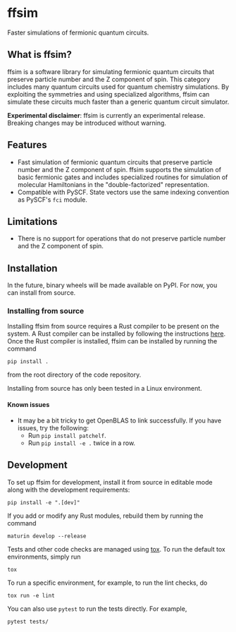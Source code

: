 # ffsim

Faster simulations of fermionic quantum circuits.

## What is ffsim?

ffsim is a software library for simulating fermionic quantum circuits that preserve particle number
and the Z component of spin. This category includes many quantum circuits used for quantum chemistry simulations.
By exploiting the symmetries and using specialized algorithms, ffsim can simulate these circuits much faster
than a generic quantum circuit simulator.

**Experimental disclaimer**: ffsim is currently an experimental release. Breaking changes may be introduced without warning.

## Features

- Fast simulation of fermionic quantum circuits that preserve particle number and the Z component of spin.
  ffsim supports the simulation of basic fermionic gates and includes specialized routines for simulation
  of molecular Hamiltonians in the "double-factorized" representation.
- Compatible with PySCF. State vectors use the same indexing convention as PySCF's `fci` module.

## Limitations

- There is no support for operations that do not preserve particle number and the Z component of spin.

## Installation

In the future, binary wheels will be made available on PyPI. For now, you can install from source.

### Installing from source

Installing ffsim from source requires a Rust compiler to be present on the system.
A Rust compiler can be installed by following the instructions [here](https://www.rust-lang.org/tools/install).
Once the Rust compiler is installed, ffsim can be installed by running the command

    pip install .

from the root directory of the code repository.

Installing from source has only been tested in a Linux environment.

#### Known issues

- It may be a bit tricky to get OpenBLAS to link successfully. If you have issues, try the following:
  - Run `pip install patchelf`.
  - Run `pip install -e .` twice in a row.

## Development

To set up ffsim for development, install it from source in editable mode along with the development requirements:

    pip install -e ".[dev]"

If you add or modify any Rust modules, rebuild them by running the command

    maturin develop --release

Tests and other code checks are managed using [tox](https://tox.wiki/en/latest/).
To run the default tox environments, simply run

    tox

To run a specific environment, for example, to run the lint checks, do

    tox run -e lint

You can also use `pytest` to run the tests directly. For example,

    pytest tests/
